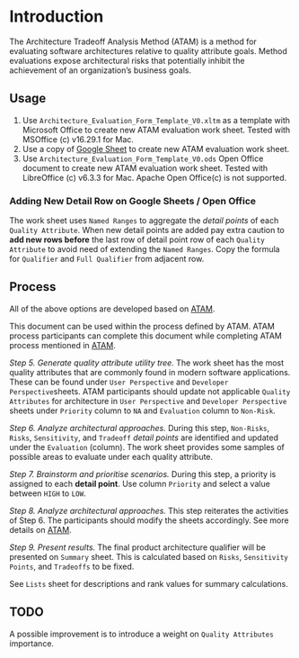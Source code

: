 # Introduction

The Architecture Tradeoff Analysis Method (ATAM) is a method for evaluating software architectures relative to quality attribute goals.
Method evaluations expose architectural risks that potentially inhibit the achievement of an organization’s business goals.

## Usage

1. Use `Architecture_Evaluation_Form_Template_V0.xltm` as a template with Microsoft Office to create new ATAM evaluation work sheet. Tested with MSOffice (c) v16.29.1 for Mac.
2. Use a copy of [Google Sheet](https://drive.google.com/file/d/1csupqoVZB6Gs2Uv4THGreZeTOnarG4KO/view?usp=sharing) to create new ATAM evaluation work sheet.
3. Use `Architecture_Evaluation_Form_Template_V0.ods` Open Office document to create new ATAM evaluation work sheet. Tested with LibreOffice (c) v6.3.3 for Mac. Apache Open Office(c) is not supported.

### Adding New Detail Row on Google Sheets / Open Office

The work sheet uses `Named Ranges` to aggregate the *detail points* of each `Quality Attribute`. When new detail points are added pay extra caution to **add new rows before** the last row of detail point row of each `Quality Attribute` to avoid need of extending the `Named Ranges`.
Copy the formula for `Qualifier` and `Full Qualifier` from adjacent row.

## Process

All of the above options are developed based on [ATAM](https://resources.sei.cmu.edu/library/asset-view.cfm?assetid=513908).

This document can be used within the process defined by ATAM. ATAM process participants can complete this document while completing ATAM process mentioned in [ATAM](https://resources.sei.cmu.edu/library/asset-view.cfm?assetid=513908).

_Step 5. Generate quality attribute utility tree._ The work sheet has the most quality attributes that are commonly found in modern software applications. These can be found under `User Perspective` and `Developer Perspective`sheets. ATAM participants should update not applicable `Quality Attributes` for architecture in `User Perspective` and `Developer Perspective` sheets under `Priority` column to `NA` and `Evaluation` column to `Non-Risk`.

_Step 6. Analyze architectural approaches._ During this step, `Non-Risks`, `Risks`, `Sensitivity`, and `Tradeoff` *detail points* are identified and updated under the `Evaluation` (column). The work sheet provides some samples of possible areas to evaluate under each quality attribute.

_Step 7. Brainstorm and prioritise scenarios._ During this step, a priority is assigned to each **detail point**. Use column `Priority` and select a value between `HIGH` to `LOW`.

_Step 8. Analyze architectural approaches._ This step reiterates the activities of Step 6. The participants should modify the sheets accordingly. See more details on [ATAM](https://resources.sei.cmu.edu/library/asset-view.cfm?assetid=513908).

_Step 9. Present results._ The final product architecture qualifier will be presented on `Summary` sheet. This is calculated based on `Risks`, `Sensitivity Points`, and `Tradeoffs` to be fixed.

See `Lists` sheet for descriptions and rank values for summary calculations.

## TODO

A possible improvement is to introduce a weight on `Quality Attributes` importance.
